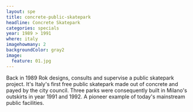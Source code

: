 ```yaml
---
layout: spe
title: concrete-public-skatepark
headline: Concrete Skatepark 
categories: specials
year: 1989 > 1991
where: italy
imagehowmany: 2
backgroundColor: gray2
image:
  feature: 01.jpg 
---
```

Back in 1989 Rok designs, consults and supervise a public skatepark project. It's Italy's first free public skatepark made out of concrete and payed by the city council. Three parks were consequently built in Milano's outskirts in year 1991 and 1992. A pioneer example of today's mainstream public facilities.

